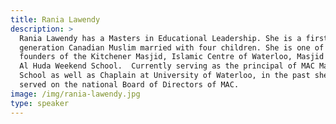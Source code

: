 ```yaml
---
title: Rania Lawendy
description: >
  Rania Lawendy has a Masters in Educational Leadership. She is a first
  generation Canadian Muslim married with four children. She is one of the
  founders of the Kitchener Masjid, Islamic Centre of Waterloo, Masjid Aisha and
  Al Huda Weekend School.  Currently serving as the principal of MAC Maple Grove
  School as well as Chaplain at University of Waterloo, in the past she has
  served on the national Board of Directors of MAC. 
image: /img/rania-lawendy.jpg
type: speaker
---
```


